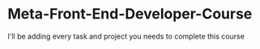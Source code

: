 # Meta-Front-End-Developer-Course
I'll be adding every task and project you needs to complete this course
